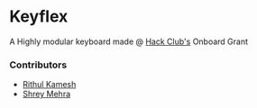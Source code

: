 # Keyflex

A Highly modular keyboard made @ [Hack Club's](https://hackclub.com) Onboard Grant


### Contributors

  - [Rithul Kamesh](https://github.com/rithulkamesh)
  - [Shrey Mehra](https://github.com/Shrey-Mehra)
